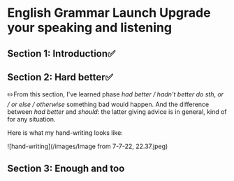# English Grammar Launch Upgrade your speaking and listening

## Section 1: Introduction✅

## Section 2: Hard better✅

:pencil2:From this section, I've learned phase *had better / hadn't better do sth*, *or / or else / otherwise* something bad would happen. And the difference between *had better* and *should*: the latter giving advice is in general, kind of for any situation.

Here is what my hand-writing looks like:

![hand-writing](/images/Image from 7-7-22, 22.37.jpeg)

## Section 3: Enough and too